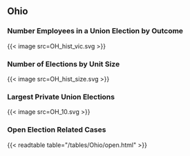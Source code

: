 ##  Ohio

### Number Employees in a Union Election by Outcome
{{< image src=OH_hist_vic.svg >}}

### Number of Elections by Unit Size
{{< image src=OH_hist_size.svg >}}

### Largest Private Union Elections
{{< image src=OH_10.svg >}}

### Open Election Related Cases
{{< readtable table="/tables/Ohio/open.html" >}}

